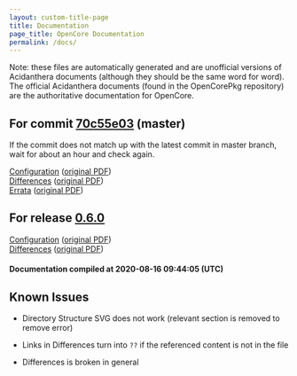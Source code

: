 ```yaml
---
layout: custom-title-page
title: Documentation
page_title: OpenCore Documentation
permalink: /docs/
---
```

Note: these files are automatically generated and are unofficial versions of Acidanthera documents (although they should be the same word for word). The official Acidanthera documents (found in the OpenCorePkg repository) are the authoritative documentation for OpenCore.

## For commit [70c55e03](https://github.com/acidanthera/OpenCorePkg/tree/70c55e03bbeeb2d5f85e2a6d21d4ce90f0ca1960) (master)

If the commit does not match up with the latest commit in master branch, wait for about an hour and check again.

[Configuration](latest/Configuration.html) ([original PDF](https://github.com/acidanthera/OpenCorePkg/blob/70c55e03bbeeb2d5f85e2a6d21d4ce90f0ca1960/Docs/Configuration.pdf))
<br>
[Differences](latest/Differences.html) ([original PDF](https://github.com/acidanthera/OpenCorePkg/blob/70c55e03bbeeb2d5f85e2a6d21d4ce90f0ca1960/Docs/Differences/Differences.pdf))
<br>
[Errata](latest/Errata.html) ([original PDF](https://github.com/acidanthera/OpenCorePkg/blob/70c55e03bbeeb2d5f85e2a6d21d4ce90f0ca1960/Docs/Errata/Errata.pdf))

## For release [0.6.0](https://github.com/acidanthera/OpenCorePkg/tree/0.6.0)

[Configuration](release/Configuration.html) ([original PDF](https://github.com/acidanthera/OpenCorePkg/blob/0.6.0/Docs/Configuration.pdf))
<br>
[Differences](release/Differences.html) ([original PDF](https://github.com/acidanthera/OpenCorePkg/blob/0.6.0/Docs/Differences/Differences.pdf))

#### Documentation compiled at 2020-08-16 09:44:05 (UTC)

## Known Issues

* Directory Structure SVG does not work (relevant section is removed to remove error)

* Links in Differences turn into `??` if the referenced content is not in the file

* Differences is broken in general
